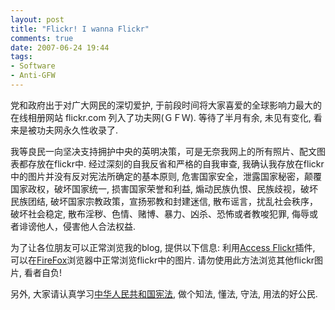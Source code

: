 ```yaml
---
layout: post
title: "Flickr! I wanna Flickr"
comments: true
date: 2007-06-24 19:44
tags:
- Software
- Anti-GFW
---
```

党和政府出于对广大网民的深切爱护, 于前段时间将大家喜爱的全球影响力最大的在线相册网站 flickr.com 列入了功夫网(ＧＦＷ). 等待了半月有余, 未见有变化, 看来是被功夫网永久性收录了.

我等良民一向坚决支持拥护中央的英明决策，可是无奈我网上的所有照片、配文图表都存放在flickr中. 经过深刻的自我反省和严格的自我审查, 我确认我存放在flickr中的图片并没有反对宪法所确定的基本原则, 危害国家安全，泄露国家秘密，颠覆国家政权，破坏国家统一, 损害国家荣誉和利益, 煽动民族仇恨、民族歧视，破坏民族团结, 破坏国家宗教政策，宣扬邪教和封建迷信, 散布谣言，扰乱社会秩序，破坏社会稳定, 散布淫秽、色情、赌博、暴力、凶杀、恐怖或者教唆犯罪, 侮辱或者诽谤他人，侵害他人合法权益. 

为了让各位朋友可以正常浏览我的blog, 提供以下信息: 利用[Access Flickr](https://addons.mozilla.org/en-US/firefox/addon/4286/)插件, 可以在[FireFox](http://www.mozilla.org/firefox/)浏览器中正常浏览flickr中的图片. 请勿使用此方法浏览其他flickr图片, 看者自负!

另外, 大家请认真学习[中华人民共和国宪法](http://www.gov.cn/ziliao/flfg/2005-06/14/content_6310.htm), 做个知法, 懂法, 守法, 用法的好公民.
